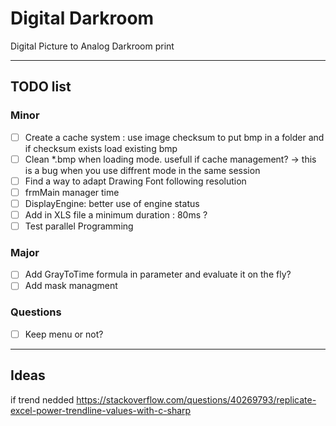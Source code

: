 # Digital Darkroom

Digital Picture to Analog Darkroom print

---

## TODO list

### Minor
- [ ] Create a cache system : use image checksum to put bmp in a folder and if checksum exists load existing bmp
- [ ] Clean *.bmp when loading mode. usefull if cache management? -> this is a bug when you use diffrent mode in the same session
- [ ] Find a way to adapt Drawing Font following resolution
- [ ] frmMain manager time
- [ ] DisplayEngine: better use of engine status
- [ ] Add in XLS file a minimum duration : 80ms ?
- [ ] Test parallel Programming

### Major
- [ ] Add GrayToTime formula in parameter and evaluate it on the fly?
- [ ] Add mask managment

### Questions
- [ ] Keep menu or not?

---

## Ideas

if trend nedded https://stackoverflow.com/questions/40269793/replicate-excel-power-trendline-values-with-c-sharp
